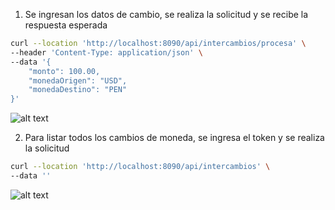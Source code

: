 
1. Se ingresan los datos de cambio, se realiza la solicitud y se recibe
   la respuesta esperada

```bash
curl --location 'http://localhost:8090/api/intercambios/procesa' \
--header 'Content-Type: application/json' \
--data '{
    "monto": 100.00,
    "monedaOrigen": "USD",
    "monedaDestino": "PEN"
}'
```

![alt text](image.png)

2. Para listar todos los cambios de moneda, se ingresa el token y se realiza
   la solicitud

```bash
curl --location 'http://localhost:8090/api/intercambios' \
--data ''
```
![alt text](image-1.png)







